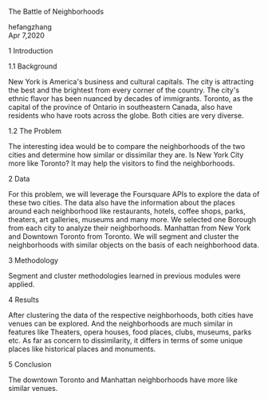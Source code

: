 The Battle of Neighborhoods

hefangzhang  
Apr 7,2020

1 Introduction

1.1 Background

New York is America's business and cultural capitals. The city is attracting the best and the brightest from every corner of the country. The city's ethnic flavor has been nuanced by decades of immigrants. Toronto, as the capital of the province of Ontario in southeastern Canada, also have residents who have roots across the globe. Both cities are very diverse.

1.2 The Problem

The interesting idea would be to compare the neighborhoods of the two cities and determine how similar or dissimilar they are. Is New York City more like Toronto? It may help the visitors to find the neighborhoods.

2 Data

For this problem, we will leverage the Foursquare APIs to explore the data of these two cities. The data also have the information about the places around each neighborhood like restaurants, hotels, coffee shops, parks, theaters, art galleries, museums and many more. We selected one Borough from each city to analyze their neighborhoods. Manhattan from New York and Downtown Toronto from Toronto. We will segment and cluster the neighborhoods with similar objects on the basis of each neighborhood data.

3 Methodology

Segment and cluster methodologies learned in previous modules were applied.

4 Results

After clustering the data of the respective neighborhoods, both cities have venues can be explored. And the neighborhoods are much similar in features like Theaters, opera houses, food places, clubs, museums, parks etc. As far as concern to dissimilarity, it differs in terms of some unique places like historical places and monuments.

5 Conclusion

The downtown Toronto and Manhattan neighborhoods have more like similar venues. 
